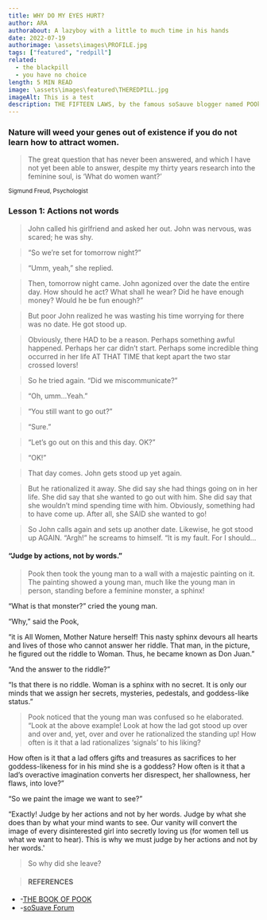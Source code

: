 ```yaml
---
title: WHY DO MY EYES HURT?
author: ARA
authorabout: A lazyboy with a little to much time in his hands
date: 2022-07-19
authorimage: \assets\images\PROFILE.jpg
tags: ["featured", "redpill"]
related:
  - the blackpill
  - you have no choice
length: 5 MIN READ
image: \assets\images\featured\THEREDPILL.jpg
imageAlt: This is a test
description: THE FIFTEEN LAWS, by the famous soSauve blogger named POOk.
---
```


### Nature will weed your genes out of existence if you do not learn how to attract women.

 <blockquote class='quote'>
<p><span><i class='ri-double-quotes-l'></i></span> The great question that has never been answered,
 and which I have not yet been able to answer, despite my thirty years research into the feminine soul, is ‘What do women want?’ <span><i class='ri-double-quotes-r'></i></span></p>
</blockquote>
<small>Sigmund Freud, Psychologist</small>

### Lesson 1: Actions not words

> John called his girlfriend and asked her out. John was nervous, was scared; he
> was shy.

> “So we’re set for tomorrow night?”

> “Umm, yeah,” she replied.

> Then, tomorrow night came. John agonized over the date the entire day. How
> should he act? What shall he wear? Did he have enough money? Would he be fun
> enough?”

> But poor John realized he was wasting his time worrying for there was no date.
> He got stood up.

> Obviously, there HAD to be a reason. Perhaps something awful happened. Perhaps
> her car didn’t start. Perhaps some incredible thing occurred in her life AT THAT
> TIME that kept apart the two star crossed lovers!

> So he tried again. “Did we miscommunicate?”

> “Oh, umm…Yeah.”

> “You still want to go out?”

> “Sure.”

> “Let’s go out on this and this day. OK?”

> “OK!”

> That day comes. John gets stood up yet again.

> But he rationalized it away. She did say she had things going on in her life. She did
> say that she wanted to go out with him. She did say that she wouldn’t mind
> spending time with him. Obviously, something had to have come up. After all, she
> SAID she wanted to go!

> So John calls again and sets up another date. Likewise, he got stood up AGAIN.
> “Argh!” he screams to himself. “It is my fault. For I should…

#### “Judge by actions, not by words.”

> Pook then took the young man to a wall with a majestic painting on it. The painting
> showed a young man, much like the young man in person, standing before a
> feminine monster, a sphinx!

“What is that monster?” cried the young man.

“Why,” said the Pook,

“it is All Women, Mother Nature herself! This nasty sphinx
devours all hearts and lives of those who cannot answer her riddle. That man, in
the picture, he figured out the riddle to Woman. Thus, he became known as Don
Juan.”

“And the answer to the riddle?”

“Is that there is no riddle. Woman is a sphinx with no secret. It is only our minds
that we assign her secrets, mysteries, pedestals, and goddess-like status.”

> Pook noticed that the young man was confused so he elaborated.
> “Look at the above example! Look at how the lad got stood up over and over and, yet, over and
> over he rationalized the standing up! How often is it that a lad rationalizes ‘signals’
> to his liking?

How often is it that a lad offers gifts and treasures as sacrifices to her goddess-likeness for in his mind she is a goddess?
How often is it that a lad’s overactive imagination converts her disrespect, her shallowness, her flaws, into love?”

“So we paint the image we want to see?”

“Exactly! Judge by her actions and not by her words. Judge by what she does than
by what your mind wants to see. Our vanity will convert the image of every
disinterested girl into secretly loving us (for women tell us what we want to hear).
This is why we must judge by her actions and not by her words.'

> So why did she leave?

> #### REFERENCES

- -[THE BOOK OF POOK](https://www.pdfdrive.com/the-book-of-pook-e24632070.html)
- -[soSuave Forum](https://www.sosuave.com)
